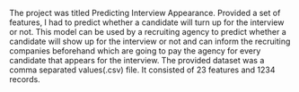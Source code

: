 The project was titled Predicting Interview Appearance. Provided a set of features, I had to predict whether a candidate will turn up for the interview or not. This model can be used by a recruiting agency to predict whether a candidate will show up for the interview or not and can inform the recruiting companies beforehand which are going to pay the agency for every candidate that appears for the interview.
The provided dataset was a comma separated values(.csv) file. It consisted of 23 features and 1234 records.
